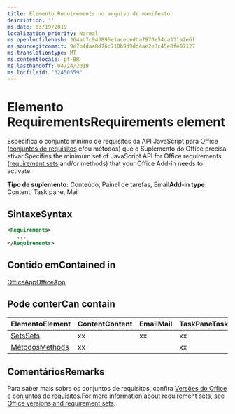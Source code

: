 ```yaml
---
title: Elemento Requirements no arquivo de manifesto
description: ''
ms.date: 03/19/2019
localization_priority: Normal
ms.openlocfilehash: 364ab7c943895e1acecedba7970e54da331a2e6f
ms.sourcegitcommit: 9e7b4daa8d76c710b9d9dd4ae2e3c45e8fe07127
ms.translationtype: MT
ms.contentlocale: pt-BR
ms.lasthandoff: 04/24/2019
ms.locfileid: "32450559"
---
```

# <a name="requirements-element"></a><span data-ttu-id="670b8-102">Elemento Requirements</span><span class="sxs-lookup"><span data-stu-id="670b8-102">Requirements element</span></span>

<span data-ttu-id="670b8-103">Especifica o conjunto mínimo de requisitos da API JavaScript para Office ([conjuntos de requisitos](/office/dev/add-ins/develop/office-versions-and-requirement-sets#specify-office-hosts-and-requirement-sets) e/ou métodos) que o Suplemento do Office precisa ativar.</span><span class="sxs-lookup"><span data-stu-id="670b8-103">Specifies the minimum set of JavaScript API for Office requirements ([requirement sets](/office/dev/add-ins/develop/office-versions-and-requirement-sets#specify-office-hosts-and-requirement-sets) and/or methods) that your Office Add-in needs to activate.</span></span>

<span data-ttu-id="670b8-104">**Tipo de suplemento:** Conteúdo, Painel de tarefas, Email</span><span class="sxs-lookup"><span data-stu-id="670b8-104">**Add-in type:** Content, Task pane, Mail</span></span>

## <a name="syntax"></a><span data-ttu-id="670b8-105">Sintaxe</span><span class="sxs-lookup"><span data-stu-id="670b8-105">Syntax</span></span>

```XML
<Requirements>
   ...
</Requirements>
```

## <a name="contained-in"></a><span data-ttu-id="670b8-106">Contido em</span><span class="sxs-lookup"><span data-stu-id="670b8-106">Contained in</span></span>

[<span data-ttu-id="670b8-107">OfficeApp</span><span class="sxs-lookup"><span data-stu-id="670b8-107">OfficeApp</span></span>](officeapp.md)

## <a name="can-contain"></a><span data-ttu-id="670b8-108">Pode conter</span><span class="sxs-lookup"><span data-stu-id="670b8-108">Can contain</span></span>

|<span data-ttu-id="670b8-109">**Elemento**</span><span class="sxs-lookup"><span data-stu-id="670b8-109">**Element**</span></span>|<span data-ttu-id="670b8-110">**Content**</span><span class="sxs-lookup"><span data-stu-id="670b8-110">**Content**</span></span>|<span data-ttu-id="670b8-111">**Email**</span><span class="sxs-lookup"><span data-stu-id="670b8-111">**Mail**</span></span>|<span data-ttu-id="670b8-112">**TaskPane**</span><span class="sxs-lookup"><span data-stu-id="670b8-112">**TaskPane**</span></span>|
|:-----|:-----|:-----|:-----|
|[<span data-ttu-id="670b8-113">Sets</span><span class="sxs-lookup"><span data-stu-id="670b8-113">Sets</span></span>](sets.md)|<span data-ttu-id="670b8-114">x</span><span class="sxs-lookup"><span data-stu-id="670b8-114">x</span></span>|<span data-ttu-id="670b8-115">x</span><span class="sxs-lookup"><span data-stu-id="670b8-115">x</span></span>|<span data-ttu-id="670b8-116">x</span><span class="sxs-lookup"><span data-stu-id="670b8-116">x</span></span>|
|[<span data-ttu-id="670b8-117">Métodos</span><span class="sxs-lookup"><span data-stu-id="670b8-117">Methods</span></span>](methods.md)|<span data-ttu-id="670b8-118">x</span><span class="sxs-lookup"><span data-stu-id="670b8-118">x</span></span>||<span data-ttu-id="670b8-119">x</span><span class="sxs-lookup"><span data-stu-id="670b8-119">x</span></span>|

## <a name="remarks"></a><span data-ttu-id="670b8-120">Comentários</span><span class="sxs-lookup"><span data-stu-id="670b8-120">Remarks</span></span>

<span data-ttu-id="670b8-121">Para saber mais sobre os conjuntos de requisitos, confira [Versões do Office e conjuntos de requisitos](/office/dev/add-ins/develop/office-versions-and-requirement-sets).</span><span class="sxs-lookup"><span data-stu-id="670b8-121">For more information about requirement sets, see [Office versions and requirement sets](/office/dev/add-ins/develop/office-versions-and-requirement-sets).</span></span>

